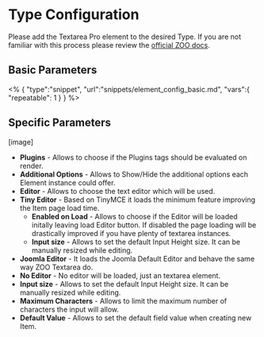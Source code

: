 # Type Configuration

Please add the Textarea Pro element to the desired Type. If you are not familiar with this process please review the [official ZOO docs](http://www.yootheme.com/zoo/documentation/advanced/extend-pre-build-types).

## Basic Parameters

<% {
	"type":"snippet", "url":"snippets/element_config_basic.md", "vars":{
		"repeatable": 1
	}
} %>

## Specific Parameters

[image]

- **Plugins** - Allows to choose if the Plugins tags should be evaluated on render. 
- **Additional Options** - Allows to Show/Hide the additional options each Element instance could offer.
- **Editor** - Allows to choose the text editor which will be used.
 - **Tiny Editor** - Based on TinyMCE it loads the minimum feature improving the Item page load time.
   - **Enabled on Load** - Allows to choose if the Editor will be loaded initally leaving load Editor button. If disabled the page loading will be drastically improved if you have plenty of textarea instances.
   - **Input size** - Allows to set the default Input Height size. It can be manually resized while editing.
  - **Joomla Editor** - It loads the Joomla Default Editor and behave the same way ZOO Textarea do.
  - **No Editor** - No editor will be loaded, just an textarea element.
   - **Input size** - Allows to set the default Input Height size. It can be manually resized while editing.
   - **Maximum Characters** - Allows to limit the maximum number of characters the input will allow.
- **Default Value** - Allows to set the default field value when creating new Item.